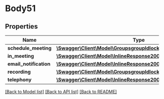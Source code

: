 # Body51

## Properties
Name | Type | Description | Notes
------------ | ------------- | ------------- | -------------
**schedule_meeting** | [**\Swagger\Client\Model\GroupsgroupIdlockSettingsScheduleMeeting**](GroupsgroupIdlockSettingsScheduleMeeting.md) |  | [optional] 
**in_meeting** | [**\Swagger\Client\Model\InlineResponse20069InMeeting**](InlineResponse20069InMeeting.md) |  | [optional] 
**email_notification** | [**\Swagger\Client\Model\InlineResponse20069EmailNotification**](InlineResponse20069EmailNotification.md) |  | [optional] 
**recording** | [**\Swagger\Client\Model\GroupsgroupIdlockSettingsRecording**](GroupsgroupIdlockSettingsRecording.md) |  | [optional] 
**telephony** | [**\Swagger\Client\Model\InlineResponse20069Telephony**](InlineResponse20069Telephony.md) |  | [optional] 

[[Back to Model list]](../README.md#documentation-for-models) [[Back to API list]](../README.md#documentation-for-api-endpoints) [[Back to README]](../README.md)


